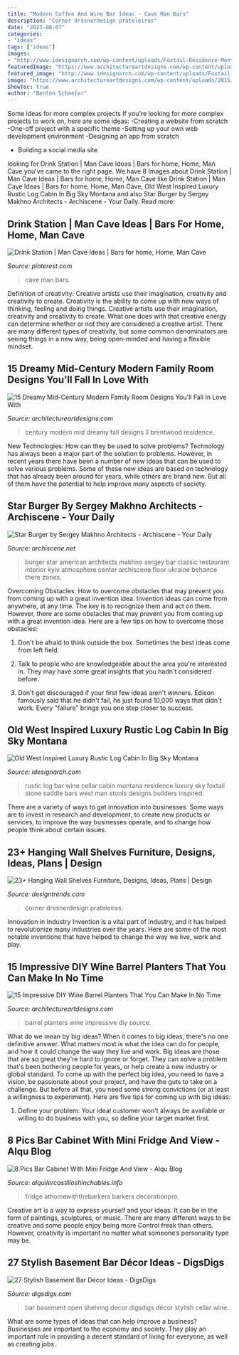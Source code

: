 ```yaml
---
title: "Modern Coffee And Wine Bar Ideas - Cave Man Bars"
description: "Corner dresnerdesign prateleiras"
date: "2023-08-07"
categories:
- "ideas"
tags: ["ideas"]
images:
- "http://www.idesignarch.com/wp-content/uploads/Foxtail-Residence-Montana_6.jpg"
featuredImage: "https://www.architectureartdesigns.com/wp-content/uploads/2015/03/15-Dreamy-Mid-Century-Modern-Family-Room-Designs-Youll-Fall-In-Love-With-4-630x760.jpg"
featured_image: "http://www.idesignarch.com/wp-content/uploads/Foxtail-Residence-Montana_6.jpg"
image: "https://www.architectureartdesigns.com/wp-content/uploads/2015/03/15-Dreamy-Mid-Century-Modern-Family-Room-Designs-Youll-Fall-In-Love-With-4-630x760.jpg"
ShowToc: true
author: "Benton Schaefer"
---
```



Some ideas for more complex projects
If you're looking for more complex projects to work on, here are some ideas: 
-Creating a website from scratch 
-One-off project with a specific theme 
-Setting up your own web development environment 
-Designing an app from scratch 
- Building a social media site

	

		
looking for Drink Station | Man Cave Ideas | Bars for home, Home, Man Cave you've came to the right page. We have 8 Images about Drink Station | Man Cave Ideas | Bars for home, Home, Man Cave like Drink Station | Man Cave Ideas | Bars for home, Home, Man Cave, Old West Inspired Luxury Rustic Log Cabin In Big Sky Montana and also Star Burger by Sergey Makhno Architects - Archiscene - Your Daily. Read more:
		
    
## Drink Station | Man Cave Ideas | Bars For Home, Home, Man Cave

<img loading=lazy src="https://i.pinimg.com/736x/8a/07/13/8a07139ec53d83d9eca7e2dd257d2278--man-cave-den-dream-man-cave.jpg?b=t" onerror="this.onerror=null;this.src='https://tse3.mm.bing.net/th?id=OIP.VagXDPlKq2b03HsLHhlA0gHaKZ&amp;pid=15.1';" alt="Drink Station | Man Cave Ideas | Bars for home, Home, Man Cave">

_Source: pinterest.com_

>cave man bars. 

	

Definition of creativity: Creative artists use their imagination, creativity and creativity to create.
Creativity is the ability to come up with new ways of thinking, feeling and doing things. Creative artists use their imagination, creativity and creativity to create. What one does with that creative energy can determine whether or not they are considered a creative artist. There are many different types of creativity, but some common denominators are seeing things in a new way, being open-minded and having a flexible mindset.

    
## 15 Dreamy Mid-Century Modern Family Room Designs You&#039;ll Fall In Love With

<img loading=lazy src="https://www.architectureartdesigns.com/wp-content/uploads/2015/03/15-Dreamy-Mid-Century-Modern-Family-Room-Designs-Youll-Fall-In-Love-With-4-630x760.jpg" onerror="this.onerror=null;this.src='https://tse4.mm.bing.net/th?id=OIP.T8Ya0JmY_Yy1uJ-P5TrTnwHaI7&amp;pid=15.1';" alt="15 Dreamy Mid-Century Modern Family Room Designs You&#039;ll Fall In Love With">

_Source: architectureartdesigns.com_

>century modern mid dreamy fall designs ll brentwood residence. 

	

New Technologies: How can they be used to solve problems?
Technology has always been a major part of the solution to problems. However, in recent years there have been a number of new ideas that can be used to solve various problems. Some of these new ideas are based on technology that has already been around for years, while others are brand new. But all of them have the potential to help improve many aspects of society.

    
## Star Burger By Sergey Makhno Architects - Archiscene - Your Daily

<img loading=lazy src="http://www.archiscene.net/wp-content/uploads/2016/07/Star-Burger-by-Sergey-Makhno-Architects.jpg" onerror="this.onerror=null;this.src='https://tse1.mm.bing.net/th?id=OIP.uo4-8ij_3vKJILtKNQJJAQHaFk&amp;pid=15.1';" alt="Star Burger by Sergey Makhno Architects - Archiscene - Your Daily">

_Source: archiscene.net_

>burger star american architects makhno sergey bar classic restaurant interior kyiv atmosphere center archiscene floor ukraine behance there zones. 

	

Overcoming Obstacles: How to overcome obstacles that may prevent you from coming up with a great invention idea.
Invention ideas can come from anywhere, at any time. The key is to recognize them and act on them. However, there are some obstacles that may prevent you from coming up with a great invention idea. Here are a few tips on how to overcome those obstacles:
1) Don't be afraid to think outside the box. Sometimes the best ideas come from left field.

2) Talk to people who are knowledgeable about the area you're interested in. They may have some great insights that you hadn't considered before.

3) Don't get discouraged if your first few ideas aren't winners. Edison famously said that he didn't fail, he just found 10,000 ways that didn't work. Every "failure" brings you one step closer to success.

    
## Old West Inspired Luxury Rustic Log Cabin In Big Sky Montana

<img loading=lazy src="http://www.idesignarch.com/wp-content/uploads/Foxtail-Residence-Montana_6.jpg" onerror="this.onerror=null;this.src='https://tse3.mm.bing.net/th?id=OIP.XL0WuL9sPcNQ32wK3q6_4wHaLH&amp;pid=15.1';" alt="Old West Inspired Luxury Rustic Log Cabin In Big Sky Montana">

_Source: idesignarch.com_

>rustic log bar wine cellar cabin montana residence luxury sky foxtail stone saddle bars west man stools designs builders inspired. 

	

There are a variety of ways to get innovation into businesses. Some ways are to invest in research and development, to create new products or services, to improve the way businesses operate, and to change how people think about certain issues. 

    
## 23+ Hanging Wall Shelves Furniture, Designs, Ideas, Plans | Design

<img loading=lazy src="https://images.designtrends.com/wp-content/uploads/2016/03/02114803/Modern-Hanging-Corner-Shelves-.jpeg" onerror="this.onerror=null;this.src='https://tse2.mm.bing.net/th?id=OIP.zMJMltLL08qrpk6uyDEU-wHaLH&amp;pid=15.1';" alt="23+ Hanging Wall Shelves Furniture, Designs, Ideas, Plans | Design">

_Source: designtrends.com_

>corner dresnerdesign prateleiras. 

	

Innovation in Industry
Invention is a vital part of industry, and it has helped to revolutionize many industries over the years. Here are some of the most notable inventions that have helped to change the way we live, work and play.

    
## 15 Impressive DIY Wine Barrel Planters That You Can Make In No Time

<img loading=lazy src="https://www.architectureartdesigns.com/wp-content/uploads/2017/04/5qa-630x473.jpeg" onerror="this.onerror=null;this.src='https://tse4.mm.bing.net/th?id=OIP.uzuPOetbDskC9Q17h30sbAHaFj&amp;pid=15.1';" alt="15 Impressive DIY Wine Barrel Planters That You Can Make In No Time">

_Source: architectureartdesigns.com_

>barrel planters wine impressive diy source. 

	

What do we mean by big ideas?
When it comes to big ideas, there's no one definitive answer. What matters most is what the idea can do for people, and how it could change the way they live and work. 
Big ideas are those that are so great they're hard to ignore or forget. They can solve a problem that's been bothering people for years, or help create a new industry or global standard. 
To come up with the perfect big idea, you need to have a vision, be passionate about your project, and have the guts to take on a challenge. But before all that, you need some strong convictions (or at least a willingness to experiment). 
Here are five tips for coming up with big ideas: 
1) Define your problem: Your ideal customer won't always be available or willing to do business with you, so define your target market first.

    
## 8 Pics Bar Cabinet With Mini Fridge And View - Alqu Blog

<img loading=lazy src="https://alquilercastilloshinchables.info/wp-content/uploads/2020/06/How-to-build-a-Beverage-Bar-Bar-cart-decor-Bar-furniture-Bars-....jpg" onerror="this.onerror=null;this.src='https://tse2.mm.bing.net/th?id=OIP._MN-RnSS83tt8TCecM4o7AHaLL&amp;pid=15.1';" alt="8 Pics Bar Cabinet With Mini Fridge And View - Alqu Blog">

_Source: alquilercastilloshinchables.info_

>fridge athomewiththebarkers barkers decorationpro. 

	

Creative art is a way to express yourself and your ideas. It can be in the form of paintings, sculptures, or music. There are many different ways to be creative and some people enjoy being more Control freak than others. However, creativity is important no matter what someone’s personality type may be.

    
## 27 Stylish Basement Bar Décor Ideas - DigsDigs

<img loading=lazy src="https://www.digsdigs.com/photos/12-basement-bar-with-a-brick-backsplash-and-open-shelving.jpg" onerror="this.onerror=null;this.src='https://tse3.mm.bing.net/th?id=OIP.wXLqyTWe7a1VQqzXbcFR_wHaJ4&amp;pid=15.1';" alt="27 Stylish Basement Bar Décor Ideas - DigsDigs">

_Source: digsdigs.com_

>bar basement open shelving decor digsdigs décor stylish cellar wine. 

	

What are some types of ideas that can help improve a business?
Businesses are important to the economy and society. They play an important role in providing a decent standard of living for everyone, as well as creating jobs.

